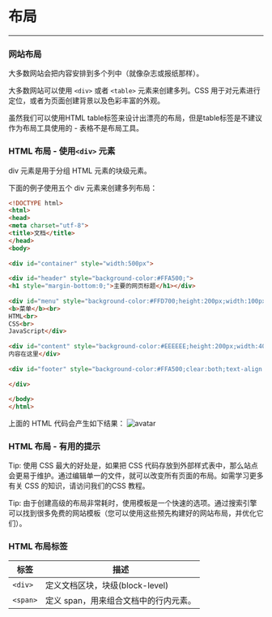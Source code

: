 # 布局
---

### 网站布局

大多数网站会把内容安排到多个列中（就像杂志或报纸那样）。

大多数网站可以使用 `<div>` 或者 `<table>` 元素来创建多列。CSS 用于对元素进行定位，或者为页面创建背景以及色彩丰富的外观。

虽然我们可以使用HTML table标签来设计出漂亮的布局，但是table标签是不建议作为布局工具使用的 - 表格不是布局工具。

### HTML 布局 - 使用`<div>` 元素

div 元素是用于分组 HTML 元素的块级元素。

下面的例子使用五个 div 元素来创建多列布局：
```html
<!DOCTYPE html>
<html>
<head> 
<meta charset="utf-8"> 
<title>文档</title> 
</head>
<body>
 
<div id="container" style="width:500px">
 
<div id="header" style="background-color:#FFA500;">
<h1 style="margin-bottom:0;">主要的网页标题</h1></div>
 
<div id="menu" style="background-color:#FFD700;height:200px;width:100px;float:left;">
<b>菜单</b><br>
HTML<br>
CSS<br>
JavaScript</div>
 
<div id="content" style="background-color:#EEEEEE;height:200px;width:400px;float:left;">
内容在这里</div>
 
<div id="footer" style="background-color:#FFA500;clear:both;text-align:center;">尾部</div>
 
</div>
 
</body>
</html>
```

上面的 HTML 代码会产生如下结果：
![avatar](https://hullis.github.io/tuchuang/vuepress/20210904113448821.png)

### HTML 布局 - 有用的提示

Tip: 使用 CSS 最大的好处是，如果把 CSS 代码存放到外部样式表中，那么站点会更易于维护。通过编辑单一的文件，就可以改变所有页面的布局。如需学习更多有关 CSS 的知识，请访问我们的CSS 教程。

Tip: 由于创建高级的布局非常耗时，使用模板是一个快速的选项。通过搜索引擎可以找到很多免费的网站模板（您可以使用这些预先构建好的网站布局，并优化它们）。

### HTML 布局标签

|标签			|描述																	|
|----			|----																	|
|`<div>`	|定义文档区块，块级(block-level)			|
|`<span>`	|定义 span，用来组合文档中的行内元素。|

